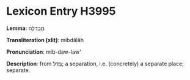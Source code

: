 # Lexicon Entry H3995

**Lemma**: מִבְדָּלָה

**Transliteration (xlit)**: mibdâlâh

**Pronunciation**: mib-daw-law'

**Description**:
from בָּדַל; a separation, i.e. (concretely) a separate place; separate.
